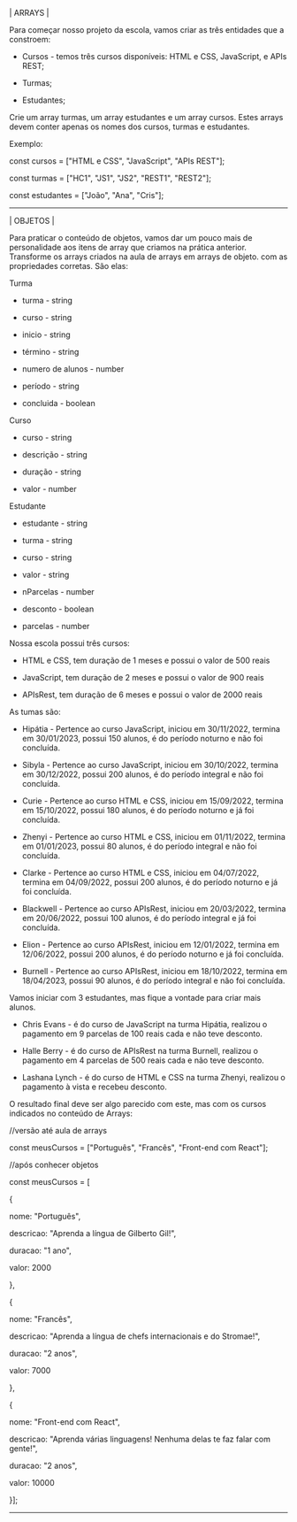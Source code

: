 
| ARRAYS |

Para começar nosso projeto da escola, vamos criar as três entidades que a constroem:

* Cursos - temos três cursos disponíveis: HTML e CSS, JavaScript, e APIs REST;

* Turmas;

* Estudantes;

Crie um array turmas, um array estudantes e um array cursos. Estes arrays devem conter apenas os nomes dos cursos, turmas e estudantes.

Exemplo:




const cursos = ["HTML e CSS", "JavaScript", "APIs REST"];

const turmas = ["HC1", "JS1", "JS2", "REST1", "REST2"];

const estudantes = ["João", "Ana", "Cris"];

---------------------------------------------------------------

| OBJETOS |

Para praticar o conteúdo de objetos, vamos dar um pouco mais de personalidade aos itens de array que criamos na prática anterior. Transforme os arrays criados na aula de arrays em arrays de objeto. com as propriedades corretas. São elas:

Turma

* turma - string

* curso - string

* inicio - string 

* término - string 

* numero de alunos - number

* período - string

* concluida - boolean

Curso

* curso - string

* descrição - string

* duração - string

* valor - number

Estudante

* estudante - string

* turma - string

* curso - string

* valor - string

* nParcelas - number

* desconto - boolean

* parcelas - number



Nossa escola possui três cursos: 


* HTML e CSS, tem duração de 1 meses e possui o valor de 500 reais

* JavaScript, tem duração de 2 meses e possui o valor de 900 reais

* APIsRest, tem duração de 6 meses e possui o valor de 2000 reais



As tumas são:

* Hipátia - Pertence ao curso JavaScript, iniciou em 30/11/2022, termina em 30/01/2023, possui 150 alunos, é do período noturno e não foi concluída.

* Sibyla - Pertence ao curso JavaScript, iniciou em 30/10/2022, termina em 30/12/2022, possui 200 alunos, é do período integral e não foi concluída.

* Curie - Pertence ao curso HTML e CSS, iniciou em 15/09/2022, termina em 15/10/2022, possui 180 alunos, é do período noturno e já foi concluída.

* Zhenyi - Pertence ao curso HTML e CSS, iniciou em 01/11/2022, termina em 01/01/2023, possui 80 alunos, é do período integral e não foi concluída.

* Clarke - Pertence ao curso HTML e CSS, iniciou em 04/07/2022, termina em 04/09/2022, possui 200 alunos, é do período noturno e já foi concluída.

* Blackwell - Pertence ao curso APIsRest, iniciou em 20/03/2022, termina em 20/06/2022, possui 100 alunos, é do período integral e já foi concluída.

* Elion - Pertence ao curso APIsRest, iniciou em 12/01/2022, termina em 12/06/2022, possui 200 alunos, é do período noturno e já foi concluída.

* Burnell - Pertence ao curso APIsRest, iniciou em 18/10/2022, termina em 18/04/2023, possui 90 alunos, é do período integral e não foi concluída.


Vamos iniciar com 3 estudantes, mas fique a vontade para criar mais alunos.

* Chris Evans - é do curso de JavaScript na turma Hipátia, realizou o pagamento em 9 parcelas de 100 reais cada e não teve desconto.

* Halle Berry - é do curso de APIsRest na turma Burnell, realizou o pagamento em 4 parcelas de 500 reais cada e não teve desconto.

* Lashana Lynch - é do curso de HTML e CSS na turma Zhenyi, realizou o pagamento à vista e recebeu desconto.




O resultado final deve ser algo parecido com este, mas com os cursos indicados no conteúdo de Arrays:

//versão até aula de arrays

const meusCursos = ["Português", "Francês", "Front-end com React"];



//após conhecer objetos

const meusCursos = [

{

 nome: "Português",

 descricao: "Aprenda a língua de Gilberto Gil!",

 duracao: "1 ano",

 valor: 2000

},

{

 nome: "Francês",

 descricao: "Aprenda a língua de chefs internacionais e do Stromae!",

 duracao: "2 anos",

 valor: 7000

},

{

 nome: "Front-end com React",

 descricao: "Aprenda várias linguagens! Nenhuma delas te faz falar com gente!",

 duracao: "2 anos",

 valor: 10000

}];



--------------------------------------------------
